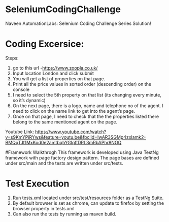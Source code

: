 # SeleniumCodingChallenge
Naveen AutomationLabs: Selenium Coding Challenge Series Solution!

# Coding Excersice:
Steps:
1) go to this url -https://www.zoopla.co.uk/
2) Input location London and click submit
3) You will get a list of properties on that page. 
4) Print all the price values in sorted order (descending order) on the console
5) I need to select the 5th property on that list (its changing every minute, so it’s dynamic) 
6) On the next page, there is a logo, name and telephone no of the agent. I need to click on the name link to get into the agent’s page.
7) Once on that page, I need to check that the the properties listed there belong to the same mentioned agent on the page.

Youtube Link: https://www.youtube.com/watch?v=s9KmYPiRYws&feature=youtu.be&fbclid=IwAR3SGMp4zxlamk2-BMQqTJt1MxKod0e2amtbqhYGIqftDRL3mRbAPhr8NOQ

#Framework Walkthrogh
This framework is developed using Java TestNg framework with page factory design pattern. The page bases are defined under src/main and the tests are written under src/tests.

# Test Execution
1. Run tests.xml located under src/test/resources folder as a TestNg Suite.
2. By default browser is set as chrome, can update to firefox by setting the browser property in tests.xml
3. Can also run the tests by running as maven build.
